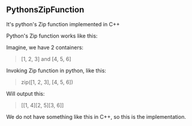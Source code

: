 ## PythonsZipFunction

It's python's Zip function implemented in C++ 

Python's Zip function works like this:

Imagine, we have 2 containers:

> [1, 2, 3] and [4, 5, 6]

Invoking Zip function in python, like this:

> zip([1, 2, 3], [4, 5, 6])

Will output this:

> [[1, 4][2, 5][3, 6]]

We do not have something like this in C++, so this is the implementation.
